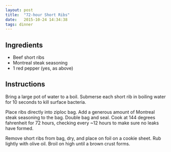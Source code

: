 ```yaml
---
layout: post
title:  "72-hour Short Ribs"
date:   2015-10-24 14:34:38
tags: dinner
---
```


Ingredients
-----------
- Beef short ribs
- Montreal steak seasoning
- 1 red pepper (yes, as above) 

Instructions
------------
Bring a large pot of water to a boil. Submerse each short rib in boiling water
for 10 seconds to kill surface bacteria.

Place ribs directly into ziploc bag. Add a generous amount of Montreal steak
seasoning to the bag. Double bag and seal. Cook at 144 degrees fahrenheit for
72 hours, checking every ~12 hours to make sure no leaks have formed.

Remove short ribs from bag, dry, and place on foil on a cookie sheet. Rub
lightly with olive oil. Broil on high until a brown crust forms.

